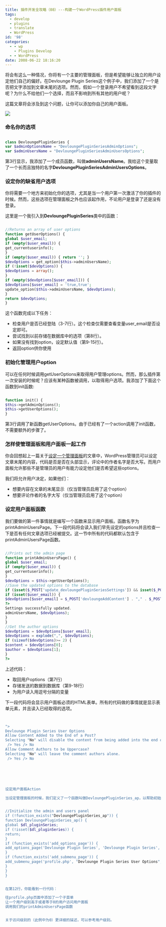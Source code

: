 ```yaml
---
title: 插件开发全攻略（08）---构建一个WordPress插件用户面板
tags:
  - develop
  - plugins
  - translate
  - WordPress
id: '98'
categories:
  - - wp
    - Plugins Develop
  - - WordPress
date: 2008-06-22 18:16:20
---
```


将会有这么一种情况，你将有一个主要的管理面板，但是希望能够让独立的用户设定他们自己的偏好。在Devlounge Plugin Series这个例子中，我们添加了一个是否把文字添加到文章末尾的选项。然而，假如一个登录用户不希望看到这段文字呢？为什么不给他们一个选择，而且不影响到所有其他的用户呢？
<!-- more -->
这篇文章将会涉及到这个问题，让你可以添加你自己的用户面板。

![](http://lh5.ggpht.com/TangChao.ZJU/SF4i2dd9kRI/AAAAAAAAAdE/ZJZK2Lt6P-M/s800/users-panel.gif)

### 命名你的选项

```php

class DevloungePluginSeries {
var $adminOptionsName = "DevloungePluginSeriesAdminOptions";
var $adminUsersName = "DevloungePluginSeriesAdminUsersOptions";

```

第3行显示，我添加了一个成员函数，叫做**adminUsersName**。我给这个变量取了一个长而且独特的名字**DevloungePluginSeriesAdminUsersOptions**。

### 设定你的缺省用户选项

你将需要一个地方来初始化你的选项，尤其是当一个用户第一次激活了你的插件的时候。然而，这些选项在管理面板之外也应该起作用，不论用户是登录了还是没有登录。

这里是一个我引入到**DevloungePluginSeries**类中的函数：

```php

//Returns an array of user options
function getUserOptions() {
global $user_email;
if (empty($user_email)) {
get_currentuserinfo();
}
if (empty($user_email)) { return ''; }
$devOptions = get_option($this->adminUsersName);
if (!isset($devOptions)) {
$devOptions = array();
}
if (empty($devOptions[$user_email])) {
$devOptions[$user_email] = 'true,true';
update_option($this->adminUsersName, $devOptions);
}
return $devOptions;
}

```

这个函数完成以下任务：

*   检查用户是否已经登陆（3-7行）。这个检查仅需要查看变量user_email是否设定即可。
*   尝试找到以前存储在数据库中的选项（第8行）。
*   如果没有找到option，设定默认值（第9-15行）。
*   返回option供你使用

### 初始化管理用户option

可以在任何时候调用getUserOptions来取得用户管理options。然而，那么插件第一次安装的时候呢？应该有某种函数被调用，以取得用户选项。我添加了下面这个函数到init函数:

```php

function init() {
$this->getAdminOptions();
$this->getUserOptions();
}

```

第3行调用了新函数getUserOptions。由于已经有了一个action调用了init函数，不需要额外的步骤了。

### 怎样使管理面板和用户面板一起工作

你会回想起上一篇关于[设定一个管理面板](http://sexywp.com/how-to-write-a-wp-plugin-07.htm)的文章中，WordPress管理员可以设定文章末尾的内容，代码是否是否在头部显示，评论中的作者名字是否大写。而用户面板允许那些不是管理员的用户有能力设定他们是否希望这些options。

我们将允许用户决定，如果他们：

*   想要内容在文章的末尾显示（仅当管理员启用了这个option）
*   想要评论作者的名字大写（仅当管理员启用了这个option）

### 设定用户面板函数

我们要做的第一件事情就是编写一个函数来显示用户面板。函数名字为printAdminUsersPage。下一段代码将会读入我们早先设定的options并且检查一下是否有任何文章选项已经被提交。这一节中所有的代码都默认包含于printAdminUsersPage函数。

```php

//Prints out the admin page
function printAdminUsersPage() {
global $user_email;
if (empty($user_email)) {
get_currentuserinfo();
}
$devOptions = $this->getUserOptions();
//Save the updated options to the database
if (isset($_POST['update_devloungePluginSeriesSettings']) && isset($_POST['devloungeAddContent']) && isset($_POST['devloungeAuthor'])) {
if (isset($user_email)) {
$devOptions[$user_email] = $_POST['devloungeAddContent'] . "," . $_POST['devloungeAuthor'];
?>
Settings successfully updated.
adminUsersName, $devOptions);
}
}
//Get the author options
$devOptions = $devOptions[$user_email];
$devOptions = explode(",", $devOptions);
if (sizeof($devOptions)>= 2) {
$content = $devOptions[0];
$author = $devOptions[1];
}
?>

```

上述代码：

*   取回用户options（第7行）
*   存储发送的数据到数据库（第9-18行）
*   为用户读入用逗号分隔的变量

下一段代码将会显示用户面板必须的HTML表单。所有的代码做的事情就是显示表单元素，并且读入已经取得的选项。

```php


">
Devlounge Plugin Series User Options
Allow Content Added to the End of a Post?
Selecting "No" will disable the content from being added into the end of a post.
 /> Yes /> No
Allow Comment Authors to be Uppercase?
Selecting "No" will leave the comment authors alone.
 /> Yes /> No






设定用户面板Action

当设定管理面板的时候，我们定义了一个函数叫做DevloungePluginSeries_ap，以帮助初始化管理面板。我们现在将要再次求助于此函数来添加我们的用户面板。


//Initialize the admin and users panel
if (!function_exists("DevloungePluginSeries_ap")) {
function DevloungePluginSeries_ap() {
global $dl_pluginSeries;
if (!isset($dl_pluginSeries)) {
return;
}
if (function_exists('add_options_page')) {
add_options_page('Devlounge Plugin Series', 'Devlounge Plugin Series', 9, basename(__FILE__), array(&$dl_pluginSeries, 'printAdminPage'));
}
if (function_exists('add_submenu_page')) {
add_submenu_page('profile.php', "Devlounge Plugin Series User Options","Devlounge Plugin Series User Options", 0, basename(__FILE__), array(&$dl_pluginSeries, 'printAdminUsersPage'));
}
}
}


在第12行，你能看到一行代码：

往profile.php页面中添加了一个子菜单
让一个用户级别高于或者等于0的用户访问用户面板
调用我们的printAdminUsersPage函数


关于访问级别的（此例中为0）更详细的描述，可以参考用户级别。
```